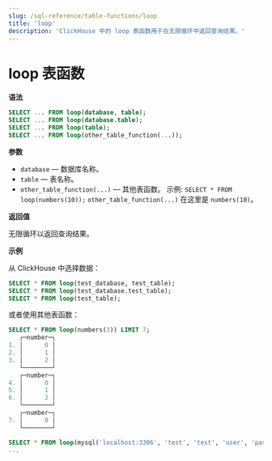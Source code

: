 ```yaml
---
slug: /sql-reference/table-functions/loop
title: 'loop'
description: 'ClickHouse 中的 loop 表函数用于在无限循环中返回查询结果。'
---
```



# loop 表函数

**语法**

``` sql
SELECT ... FROM loop(database, table);
SELECT ... FROM loop(database.table);
SELECT ... FROM loop(table);
SELECT ... FROM loop(other_table_function(...));
```

**参数**

- `database` — 数据库名称。
- `table` — 表名称。
- `other_table_function(...)` — 其他表函数。
  示例: `SELECT * FROM loop(numbers(10));`
  `other_table_function(...)` 在这里是 `numbers(10)`。

**返回值**

无限循环以返回查询结果。

**示例**

从 ClickHouse 中选择数据：

``` sql
SELECT * FROM loop(test_database, test_table);
SELECT * FROM loop(test_database.test_table);
SELECT * FROM loop(test_table);
```

或者使用其他表函数：

``` sql
SELECT * FROM loop(numbers(3)) LIMIT 7;
   ┌─number─┐
1. │      0 │
2. │      1 │
3. │      2 │
   └────────┘
   ┌─number─┐
4. │      0 │
5. │      1 │
6. │      2 │
   └────────┘
   ┌─number─┐
7. │      0 │
   └────────┘
``` 
``` sql
SELECT * FROM loop(mysql('localhost:3306', 'test', 'test', 'user', 'password'));
...
```
